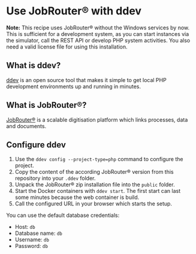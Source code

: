 # Use JobRouter® with ddev

**Note:** This recipe uses JobRouter® without the Windows services by now. This
is sufficient for a development system, as you can start instances via the simulator,
call the REST API or develop PHP system activities. You also need a valid
license file for using this installation.

## What is ddev?

[ddev](https://github.com/drud/ddev) is an open source tool that makes it simple to get 
local PHP development environments up and running in minutes.

## What is JobRouter®?

[JobRouter®](https://www.jobrouter.com/) is a scalable digitisation platform which links
processes, data and documents.

## Configure ddev

1. Use the `ddev config --project-type=php` command to configure the project.
1. Copy the content of the according JobRouter® version from this repository into your `.ddev` folder.
1. Unpack the JobRouter® zip installation file into the `public` folder.
1. Start the Docker containers with `ddev start`. The first start can last some minutes 
   because the web container is build.
1. Call the configured URL in your browser which starts the setup.

You can use the default database credentials:
- Host: `db`
- Database name: `db`
- Username: `db`
- Password: `db`
